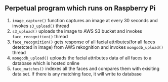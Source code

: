 ## Perpetual program which runs on Raspberry Pi


1) ``` image_capture() ``` function captures an image at every 30 seconds and invokes ``` s3_upload() ``` thread 
2) ``` s3_upload() ``` uploads the image to AWS S3 bucket and invokes ``` face_recognition() ``` thread
3) ``` face_recognition() ``` gets response of all facial attributes(for all faces detetcted in image) from AWS rekognition and invokes ``` mongodb_upload() ``` thread
4) ``` mongodb_upload() ``` uploads the facial attributes data of all faces to a database which is hosted online
5) ``` face_matches() ``` indexes all the faces and compares them with exisiting data set. If there is any matching face, it will write to database